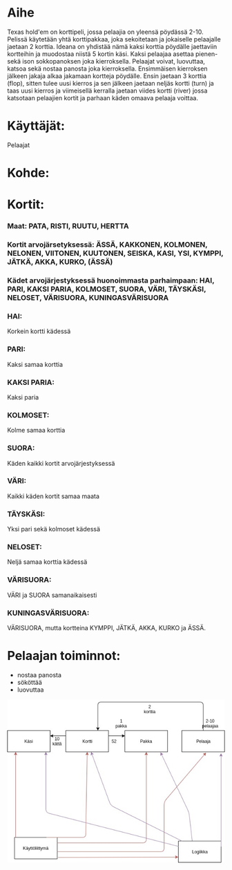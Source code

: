 # Aihe
Texas hold'em on korttipeli, jossa pelaajia on yleensä pöydässä 2-10. Pelissä käytetään yhtä korttipakkaa, joka sekoitetaan ja jokaiselle pelaajalle jaetaan 2 korttia. Ideana on yhdistää nämä kaksi korttia pöydälle jaettaviin kortteihin ja muodostaa niistä 5 kortin käsi.  Kaksi pelaajaa asettaa pienen- sekä ison sokkopanoksen joka kierroksella. Pelaajat voivat, luovuttaa, katsoa sekä nostaa panosta joka kierroksella. Ensimmäisen kierroksen jälkeen jakaja alkaa jakamaan kortteja pöydälle. Ensin jaetaan 3 korttia (flop), sitten tulee uusi kierros ja sen jälkeen jaetaan neljäs kortti (turn) ja taas uusi kierros ja viimeisellä kerralla jaetaan viides kortti (river) jossa katsotaan pelaajien kortit ja parhaan käden omaava pelaaja voittaa.
# Käyttäjät:
Pelaajat
# Kohde:
# Kortit:
### Maat: PATA, RISTI, RUUTU, HERTTA
### Kortit arvojärsetyksessä: ÄSSÄ, KAKKONEN, KOLMONEN, NELONEN, VIITONEN, KUUTONEN, SEISKA, KASI, YSI, KYMPPI, JÄTKÄ, AKKA, KURKO, (ÄSSÄ)
### Kädet arvojärjestyksessä huonoimmasta parhaimpaan: HAI, PARI, KAKSI PARIA, KOLMOSET, SUORA, VÄRI, TÄYSKÄSI, NELOSET, VÄRISUORA, KUNINGASVÄRISUORA

### HAI: 
Korkein kortti kädessä
### PARI: 
Kaksi samaa korttia
### KAKSI PARIA: 
Kaksi paria
### KOLMOSET: 
Kolme samaa korttia
### SUORA: 
Käden kaikki kortit arvojärjestyksessä
### VÄRI: 
Kaikki käden kortit samaa maata
### TÄYSKÄSI: 
Yksi pari sekä kolmoset kädessä
### NELOSET: 
Neljä samaa korttia kädessä
### VÄRISUORA: 
VÄRI ja SUORA samanaikaisesti
### KUNINGASVÄRISUORA: 
VÄRISUORA, mutta kortteina KYMPPI, JÄTKÄ, AKKA, KURKO ja ÄSSÄ.

# Pelaajan toiminnot:
* nostaa panosta
* sököttää
* luovuttaa

![Luokkakaavio](/dokumentaatio/TexasHoldEmLuokkakaavio.jpg)
